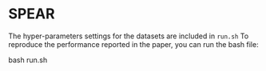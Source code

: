 # SPEAR

The hyper-parameters settings for the datasets are included in `run.sh` To reproduce the performance reported in the paper, you can run the bash file:

bash run.sh